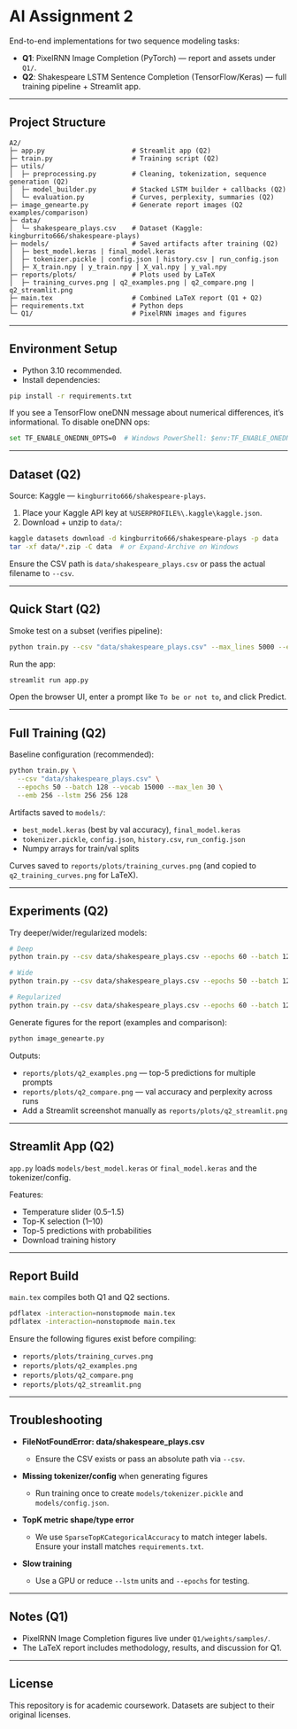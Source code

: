 # AI Assignment 2

End-to-end implementations for two sequence modeling tasks:

- **Q1**: PixelRNN Image Completion (PyTorch) — report and assets under `Q1/`.
- **Q2**: Shakespeare LSTM Sentence Completion (TensorFlow/Keras) — full training pipeline + Streamlit app.

---

## Project Structure

```
A2/
├─ app.py                      # Streamlit app (Q2)
├─ train.py                    # Training script (Q2)
├─ utils/
│  ├─ preprocessing.py         # Cleaning, tokenization, sequence generation (Q2)
│  ├─ model_builder.py         # Stacked LSTM builder + callbacks (Q2)
│  └─ evaluation.py            # Curves, perplexity, summaries (Q2)
├─ image_genearte.py           # Generate report images (Q2 examples/comparison)
├─ data/
│  └─ shakespeare_plays.csv    # Dataset (Kaggle: kingburrito666/shakespeare-plays)
├─ models/                     # Saved artifacts after training (Q2)
│  ├─ best_model.keras | final_model.keras
│  ├─ tokenizer.pickle | config.json | history.csv | run_config.json
│  ├─ X_train.npy | y_train.npy | X_val.npy | y_val.npy
├─ reports/plots/              # Plots used by LaTeX
│  ├─ training_curves.png | q2_examples.png | q2_compare.png | q2_streamlit.png
├─ main.tex                    # Combined LaTeX report (Q1 + Q2)
├─ requirements.txt            # Python deps
└─ Q1/                         # PixelRNN images and figures
```

---

## Environment Setup

- Python 3.10 recommended.
- Install dependencies:

```bash
pip install -r requirements.txt
```

If you see a TensorFlow oneDNN message about numerical differences, it’s informational. To disable oneDNN ops:

```bash
set TF_ENABLE_ONEDNN_OPTS=0  # Windows PowerShell: $env:TF_ENABLE_ONEDNN_OPTS=0
```

---

## Dataset (Q2)

Source: Kaggle — `kingburrito666/shakespeare-plays`.

1) Place your Kaggle API key at `%USERPROFILE%\.kaggle\kaggle.json`.
2) Download + unzip to `data/`:

```bash
kaggle datasets download -d kingburrito666/shakespeare-plays -p data
tar -xf data/*.zip -C data  # or Expand-Archive on Windows
```

Ensure the CSV path is `data/shakespeare_plays.csv` or pass the actual filename to `--csv`.

---

## Quick Start (Q2)

Smoke test on a subset (verifies pipeline):

```bash
python train.py --csv "data/shakespeare_plays.csv" --max_lines 5000 --epochs 3 --batch 128
```

Run the app:

```bash
streamlit run app.py
```

Open the browser UI, enter a prompt like `To be or not to`, and click Predict.

---

## Full Training (Q2)

Baseline configuration (recommended):

```bash
python train.py \
  --csv "data/shakespeare_plays.csv" \
  --epochs 50 --batch 128 --vocab 15000 --max_len 30 \
  --emb 256 --lstm 256 256 128
```

Artifacts saved to `models/`:

- `best_model.keras` (best by val accuracy), `final_model.keras`
- `tokenizer.pickle`, `config.json`, `history.csv`, `run_config.json`
- Numpy arrays for train/val splits

Curves saved to `reports/plots/training_curves.png` (and copied to `q2_training_curves.png` for LaTeX).

---

## Experiments (Q2)

Try deeper/wider/regularized models:

```bash
# Deep
python train.py --csv data/shakespeare_plays.csv --epochs 60 --batch 128 --emb 256 --lstm 512 512 256

# Wide
python train.py --csv data/shakespeare_plays.csv --epochs 50 --batch 128 --emb 300 --lstm 512 512

# Regularized
python train.py --csv data/shakespeare_plays.csv --epochs 60 --batch 128 --emb 256 --lstm 256 256
```

Generate figures for the report (examples and comparison):

```bash
python image_genearte.py
```

Outputs:

- `reports/plots/q2_examples.png` — top-5 predictions for multiple prompts
- `reports/plots/q2_compare.png` — val accuracy and perplexity across runs
- Add a Streamlit screenshot manually as `reports/plots/q2_streamlit.png`

---

## Streamlit App (Q2)

`app.py` loads `models/best_model.keras` or `final_model.keras` and the tokenizer/config.

Features:

- Temperature slider (0.5–1.5)
- Top-K selection (1–10)
- Top-5 predictions with probabilities
- Download training history

---

## Report Build

`main.tex` compiles both Q1 and Q2 sections.

```bash
pdflatex -interaction=nonstopmode main.tex
pdflatex -interaction=nonstopmode main.tex
```

Ensure the following figures exist before compiling:

- `reports/plots/training_curves.png`
- `reports/plots/q2_examples.png`
- `reports/plots/q2_compare.png`
- `reports/plots/q2_streamlit.png`

---

## Troubleshooting

- **FileNotFoundError: data/shakespeare_plays.csv**
  - Ensure the CSV exists or pass an absolute path via `--csv`.

- **Missing tokenizer/config** when generating figures
  - Run training once to create `models/tokenizer.pickle` and `models/config.json`.

- **TopK metric shape/type error**
  - We use `SparseTopKCategoricalAccuracy` to match integer labels. Ensure your install matches `requirements.txt`.

- **Slow training**
  - Use a GPU or reduce `--lstm` units and `--epochs` for testing.

---

## Notes (Q1)

- PixelRNN Image Completion figures live under `Q1/weights/samples/`.
- The LaTeX report includes methodology, results, and discussion for Q1.

---

## License

This repository is for academic coursework. Datasets are subject to their original licenses.
